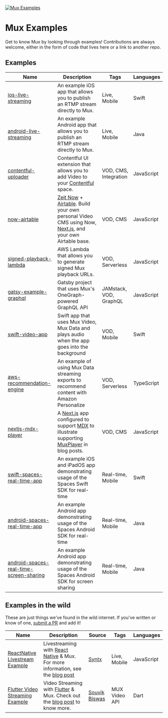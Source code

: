 [![Mux Examples](https://banner.mux.dev/Examples.svg)](https://mux.com)

# Mux Examples

Get to know Mux by looking through examples! Contributions are always welcome, either in the form of code that lives here or a link to another repo.

## Examples

| Name                                                        | Description                                                                                                                                                                   | Tags                  | Languages  |
| ----------------------------------------------------------  | ----------------------------------------------------------------------------------------------------------------------------------------------------------------------------- | --------------------- | ---------- |
| [ios-live-streaming](ios-live-streaming)                    | An example iOS app that allows you to publish an RTMP stream directly to Mux.                                                                                                 | Live, Mobile          | Swift      |
| [android-live-streaming](android-live-streaming)            | An example Android app that allows you to publish an RTMP stream directly to Mux.                                                                                             | Live, Mobile          | Java       |
| [contentful-uploader](contentful-uploader)                  | Contentful UI extension that allows you to add Video to your [Contentful](https://contentful.com) space.                                                                      | VOD, CMS, Integration | JavaScript |
| [now-airtable](now-airtable)                                | [Zeit Now](https://zeit.co/now) + [Airtable](https://airtable.com/). Build your own personal Video CMS using Now, [Next.js](https://nextjs.org/), and your own Airtable base. | VOD, CMS              | JavaScript |
| [signed-playback-lambda](signed-playback-lambda)            | AWS Lambda that allows you to generate signed Mux playback URLs.														  | VOD, Serverless       | JavaScript |
| [gatsy-example-graphql](gatsby-example-graphql)             | Gatsby project that uses Mux's OneGraph-powered GraphQL API | JAMstack, VOD, GraphQL       | JavaScript |
| [swift-video-app](swift-video-app)                          | Swift app that uses Mux Video, Mux Data and plays audio when the app goes into the background | VOD, Mobile | Swift |
| [aws-recommendation-engine](aws-recommendation-engine)      | An example of using Mux Data streaming exports to recommend content with Amazon Personalize | VOD, Serverless | TypeScript |
| [nextjs-mdx-player](nextjs-mdx-player)                      | A [Next.js](https://nextjs.org/) app configured to support [MDX](https://mdxjs.com) to illustrate supporting [MuxPlayer](https://www.mux.com/player) in blog posts. | VOD, CMS | JavaScript |
| [swift-spaces-real-time-app](swift-spaces-real-time-app)    | An example iOS and iPadOS app demonstrating usage of the Spaces Swift SDK for real-time                                                                                       | Real-time, Mobile     | Swift      |
| [android-spaces-real-time-app](android-spaces-real-time-app)| An example Android app demonstrating usage of the Spaces Android SDK for real-time                                                                                            | Real-time, Mobile     | Java       |
| [android-spaces-real-time-screen-sharing](android-spaces-real-time-screen-sharing)| An example Android app demonstrating usage of the Spaces Android SDK for screen sharing                                                                            | Real-time, Mobile     | Java       |

## Examples in the wild

These are just things we've found in the wild internet. If you've written or know of one, [submit a PR](https://help.github.com/en/articles/creating-a-pull-request) and add it!

| Name                                                                                | Description                                                                                                                                                                                                   | Source                         | Tags         | Languages  |
| ----------------------------------------------------------------------------------- | ------------------------------------------------------------------------------------------------------------------------------------------------------------------------------------------------------------- | ------------------------------ | ------------ | ---------- |
| [ReactNative Livestream Example](https://github.com/Syntx-io/RN-Livestream-Example) | Livestreaming with [React Native](https://facebook.github.io/react-native/) & Mux. For more information, see the [blog post](https://medium.com/syntx-io/video-live-streaming-with-react-native-98a0f6354077) | [Syntx](https://www.syntx.io/) | Live, Mobile | JavaScript |
| [Flutter Video Streaming Example](https://github.com/sbis04/flutter_stream) | Video Streaming with [Flutter](https://flutter.dev) & Mux. Check out the [blog post](https://medium.com/flutter-community/integrating-video-streaming-with-flutter-using-mux-5ba707cca847) to know more. | [Souvik Biswas](https://github.com/sbis04) | MUX Video API | Dart |

